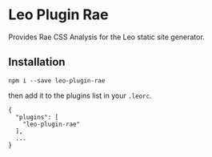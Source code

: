 # Leo Plugin Rae

Provides Rae CSS Analysis for the Leo static site generator.

## Installation

```
npm i --save leo-plugin-rae
```

then add it to the plugins list in your `.leorc`.

```
{
  "plugins": [
    "leo-plugin-rae"
  ],
  ...
}
```
